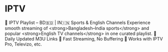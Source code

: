 # IPTV
🌟 IPTV Playlist – BD🇧🇩 | IN🇮🇳 Sports &amp; English Channels Experience smooth streaming of &lt;strong>Bangladesh–India sports&lt;/strong> and popular &lt;strong>English TV channels&lt;/strong> in one curated playlist.  🎯 Daily Updated M3U Links 🚀 Fast Streaming, No Buffering 📱 Works with IPTV Pro, Televizo, etc.

